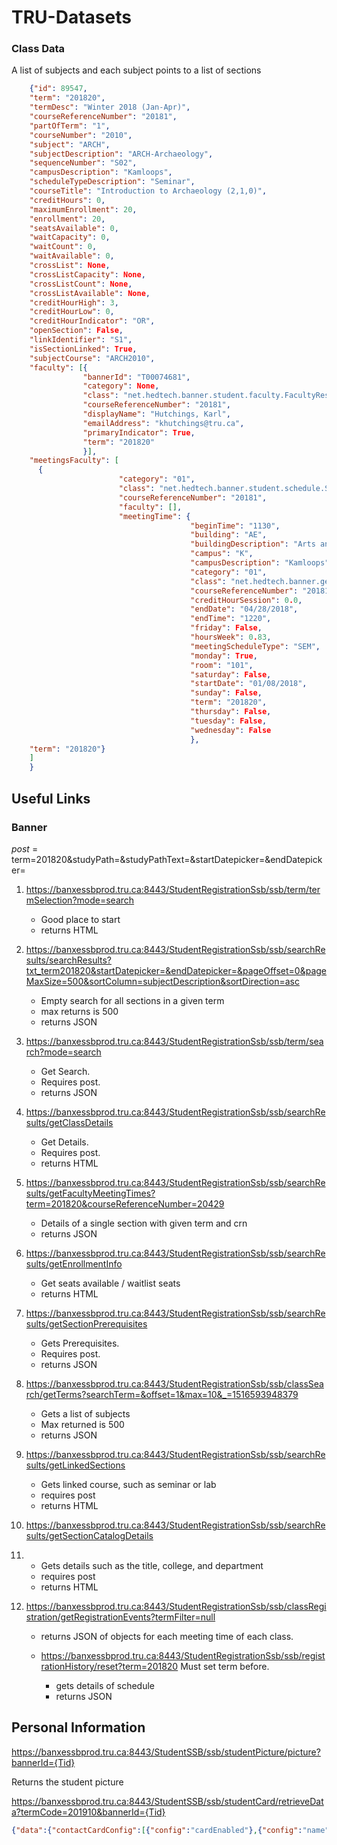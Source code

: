 # TRU-Datasets

### Class Data

A list of subjects and each subject points to a list of sections



```json
	{"id": 89547, 
	"term": "201820", 
	"termDesc": "Winter 2018 (Jan-Apr)", 
	"courseReferenceNumber": "20181", 
	"partOfTerm": "1", 
	"courseNumber": "2010", 
	"subject": "ARCH",
	"subjectDescription": "ARCH-Archaeology", 
	"sequenceNumber": "S02", 
	"campusDescription": "Kamloops", 
	"scheduleTypeDescription": "Seminar", 
	"courseTitle": "Introduction to Archaeology (2,1,0)", 
	"creditHours": 0, 
	"maximumEnrollment": 20, 
	"enrollment": 20, 
	"seatsAvailable": 0, 
	"waitCapacity": 0, 
	"waitCount": 0, 
	"waitAvailable": 0, 
	"crossList": None, 
	"crossListCapacity": None, 
	"crossListCount": None, 
	"crossListAvailable": None, 
	"creditHourHigh": 3, 
	"creditHourLow": 0, 
	"creditHourIndicator": "OR", 
	"openSection": False, 
	"linkIdentifier": "S1", 
	"isSectionLinked": True, 
	"subjectCourse": "ARCH2010", 
	"faculty": [{
				"bannerId": "T00074681", 
				"category": None, 
				"class": "net.hedtech.banner.student.faculty.FacultyResultDecorator", 
				"courseReferenceNumber": "20181", 
				"displayName": "Hutchings, Karl", 
				"emailAddress": "khutchings@tru.ca", 
				"primaryIndicator": True, 
				"term": "201820"
				}], 
	"meetingsFaculty": [
      {
						"category": "01", 
						"class": "net.hedtech.banner.student.schedule.SectionSessionDecorator", 
						"courseReferenceNumber": "20181", 
						"faculty": [], 
						"meetingTime": {
										"beginTime": "1130", 
										"building": "AE", 
										"buildingDescription": "Arts and Education", 
										"campus": "K", 
										"campusDescription": "Kamloops", 
										"category": "01", 
										"class": "net.hedtech.banner.general.overall.MeetingTimeDecorator", 
										"courseReferenceNumber": "20181", 
										"creditHourSession": 0.0, 
										"endDate": "04/28/2018", 
										"endTime": "1220", 
										"friday": False, 
										"hoursWeek": 0.83, 
										"meetingScheduleType": "SEM", 
										"monday": True, 
										"room": "101", 
										"saturday": False, 
										"startDate": "01/08/2018", 
										"sunday": False, 
										"term": "201820", 
										"thursday": False, 
										"tuesday": False, 
										"wednesday": False
										},
	"term": "201820"}
    ]
    }
```

## Useful Links

### Banner

*post* = term=201820&studyPath=&studyPathText=&startDatepicker=&endDatepicker=

1. https://banxessbprod.tru.ca:8443/StudentRegistrationSsb/ssb/term/termSelection?mode=search
   - Good place to start
   - returns HTML

2. https://banxessbprod.tru.ca:8443/StudentRegistrationSsb/ssb/searchResults/searchResults?txt_term201820&startDatepicker=&endDatepicker=&pageOffset=0&pageMaxSize=500&sortColumn=subjectDescription&sortDirection=asc
   - Empty search for all sections in a given term
   - max returns is 500
   - returns JSON

3. https://banxessbprod.tru.ca:8443/StudentRegistrationSsb/ssb/term/search?mode=search
   - Get Search. 
   - Requires post.
   - returns JSON

4. https://banxessbprod.tru.ca:8443/StudentRegistrationSsb/ssb/searchResults/getClassDetails
   - Get Details. 
   - Requires post.
   - returns HTML

5. https://banxessbprod.tru.ca:8443/StudentRegistrationSsb/ssb/searchResults/getFacultyMeetingTimes?term=201820&courseReferenceNumber=20429
   - Details of a single section with given term and crn
   - returns JSON

6. https://banxessbprod.tru.ca:8443/StudentRegistrationSsb/ssb/searchResults/getEnrollmentInfo
   - Get seats available / waitlist seats
   - returns HTML

7. https://banxessbprod.tru.ca:8443/StudentRegistrationSsb/ssb/searchResults/getSectionPrerequisites
   - Gets Prerequisites. 
   - Requires post.
   - returns JSON

8. https://banxessbprod.tru.ca:8443/StudentRegistrationSsb/ssb/classSearch/getTerms?searchTerm=&offset=1&max=10&_=1516593948379
   - Gets a list of subjects
   - Max returned is 500
   - returns JSON

9. https://banxessbprod.tru.ca:8443/StudentRegistrationSsb/ssb/searchResults/getLinkedSections
   - Gets linked course, such as seminar or lab
   - requires post
   - returns HTML

10. https://banxessbprod.tru.ca:8443/StudentRegistrationSsb/ssb/searchResults/getSectionCatalogDetails

11. - Gets details such as the title, college, and department 
    - requires post
    - returns HTML

12. https://banxessbprod.tru.ca:8443/StudentRegistrationSsb/ssb/classRegistration/getRegistrationEvents?termFilter=null

    - returns JSON of objects for each meeting time of each class.


    - https://banxessbprod.tru.ca:8443/StudentRegistrationSsb/ssb/registrationHistory/reset?term=201820 Must set term before. 
      - gets details of schedule
      - returns JSON 



## Personal Information

https://banxessbprod.tru.ca:8443/StudentSSB/ssb/studentPicture/picture?bannerId={Tid}

Returns the student picture

https://banxessbprod.tru.ca:8443/StudentSSB/ssb/studentCard/retrieveData?termCode=201910&bannerId={Tid}

```json
{"data":{"contactCardConfig":[{"config":"cardEnabled"},{"config":"name"},{"config":"photo"},{"config":"major"},{"config":"program"},{"config":"address"},{"config":"telephone"},{"config":"email"}],"contactCard":{"address":null,"bannerId":"Tid","class":"net.hedtech.banner.student.profile.StudentContactCard","displayName":"Last, First Middle","emailAddress":"email","firstName":"fname","isConfidentialStudent":false,"lastName":"lname","middleName":"mName","primaryMajor":"Computing Science","primaryProgram":"Bachelor of Computing Science","surnamePrefix":null,"telephoneNumber":null},"message":null}}
```

